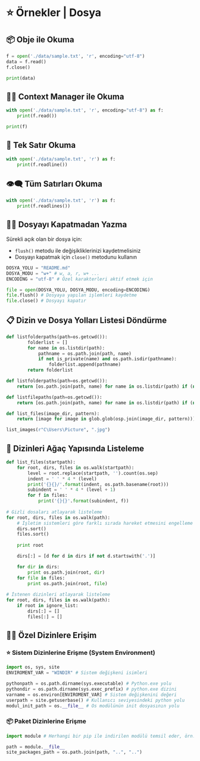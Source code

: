 # ⭐ Örnekler \| Dosya

## 📦 Obje ile Okuma

```python
f = open('./data/sample.txt', 'r', encoding="utf-8")
data = f.read()
f.close()

print(data)
```

## 👨‍💼 Context Manager ile Okuma

```python
with open('./data/sample.txt', 'r', encoding="utf-8") as f:
    print(f.read())

print(f)
```

## 🎈 Tek Satır Okuma

```python
with open('./data/sample.txt', 'r') as f:
    print(f.readline())
```

## 👁‍🗨 Tüm Satırları Okuma

```python
with open('./data/sample.txt', 'r') as f:
    print(f.readlines())
```

## 🤸‍♂️ Dosyayı Kapatmadan Yazma

Sürekli açık olan bir dosya için:

* `flush()` metodu ile değişikliklerinizi kaydetmelisiniz
* Dosyayı kapatmak için `close()` metodunu kullanın

```python
DOSYA_YOLU = "README.md"
DOSYA_MODU = "w+" # w, a, r, w+ ...
ENCODING = "utf-8" # Özel karakterleri aktif etmek için

file = open(DOSYA_YOLU, DOSYA_MODU, encoding=ENCODING)
file.flush() # Dosyaya yapılan işlemleri kaydetme
file.close() # Dosyayı kapatır
```

## 📋 Dizin ve Dosya Yolları Listesi Döndürme

```python
def listfolderpaths(path=os.getcwd()):
        folderlist = []
        for name in os.listdir(path):
            pathname = os.path.join(path, name)
            if not is_private(name) and os.path.isdir(pathname):
                folderlist.append(pathname)
        return folderlist

def listfolderpaths(path=os.getcwd()):
    return [os.path.join(path, name) for name in os.listdir(path) if (not is_private(name) and os.path.isdir(os.path.join(path, name)))]

def listfilepaths(path=os.getcwd()):
    return [os.path.join(path, name) for name in os.listdir(path) if (not is_private(name) and os.path.isfile(os.path.join(path, name)))]

def list_files(image_dir, pattern):
    return [image for image in glob.glob(osp.join(image_dir, pattern))]

list_images(r"C\Users\Picture", ".jpg")
```

## 🌳 Dizinleri Ağaç Yapısında Listeleme

```python
def list_files(startpath):
    for root, dirs, files in os.walk(startpath):
        level = root.replace(startpath, '').count(os.sep)
        indent = ' ' * 4 * (level)
        print('{}{}/'.format(indent, os.path.basename(root)))
        subindent = ' ' * 4 * (level + 1)
        for f in files:
            print('{}{}'.format(subindent, f))
            
# Gizli dosaları atlayarak listeleme
for root, dirs, files in os.walk(path):
    # İşletim sistemleri göre farklı sırada hareket etmesini engelleme
    dirs.sort()
    files.sort()
    
    print root

    dirs[:] = [d for d in dirs if not d.startswith('.')]

    for dir in dirs:
        print os.path.join(root, dir)
    for file in files:
        print os.path.join(root, file)
    
# İstenen dizinleri atlayarak listeleme
for root, dirs, files in os.walk(path):
    if root in ignore_list:
        dirs[:] = []
        files[:] = []
```

## 👮‍♂️ Özel Dizinlere Erişim

### ⭐ Sistem Dizinlerine Erişme \(System Environment\)

```python
import os, sys, site
ENVIROMENT_VAR = "WINDIR" # Sistem değişkeni isimleri

pythonpath = os.path.dirname(sys.executable) # Python.exe yolu
pythondir = os.path.dirname(sys.exec_prefix) # python.exe dizini
varname = os.environ[ENVIROMENT_VAR] # Sistem değişkenini değeri
userpath = site.getuserbase() # Kullanıcı seviyesindeki python yolu
modul_init_path = os.__file__ # Os modülünün init dosyasının yolu
```

### 📦 Paket Dizinlerine Erişme

```python
import module # Herhangi bir pip ile indirilen modülü temsil eder, örn: pynput

path = module.__file__
site_packages_path = os.path.join(path, "..", "..")
```

